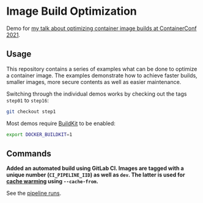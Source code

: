 # Image Build Optimization

Demo for [my talk about optimizing container image builds at ContainerConf 2021]().

## Usage

This repository contains a series of examples what can be done to optimize a container image. The examples demonstrate how to achieve faster builds, smaller images, more secure contents as well as easier maintenance.

Switching through the individual demos works by checking out the tags `step01` to `step16`:

```bash
git checkout step1
```

Most demos require [BuildKit](https://github.com/moby/buildkit) to be enabled:

```bash
export DOCKER_BUILDKIT=1
```

## Commands

**Added an automated build using GitLab CI. Images are tagged with a unique number (`CI_PIPELINE_IID`) as well as `dev`. The latter is used for [cache warming](https://github.com/moby/buildkit#inline-push-image-and-cache-together) using `--cache-from`.**

See the [pipeline runs](https://gitlab.com/nicholasdille/cc21_container_image_build_optimization/-/pipelines).
